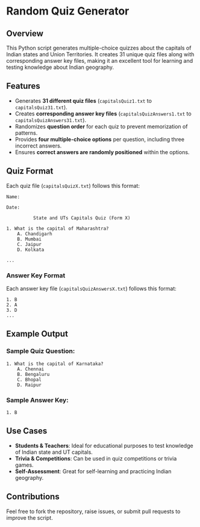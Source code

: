 # Random Quiz Generator

## Overview
This Python script generates multiple-choice quizzes about the capitals of Indian states and Union Territories. It creates 31 unique quiz files along with corresponding answer key files, making it an excellent tool for learning and testing knowledge about Indian geography.

## Features
- Generates **31 different quiz files** (`capitalsQuiz1.txt` to `capitalsQuiz31.txt`).
- Creates **corresponding answer key files** (`capitalsQuizAnswers1.txt` to `capitalsQuizAnswers31.txt`).
- Randomizes **question order** for each quiz to prevent memorization of patterns.
- Provides **four multiple-choice options** per question, including three incorrect answers.
- Ensures **correct answers are randomly positioned** within the options.


## Quiz Format
Each quiz file (`capitalsQuizX.txt`) follows this format:
```
Name:

Date:

          State and UTs Capitals Quiz (Form X)

1. What is the capital of Maharashtra?
    A. Chandigarh
    B. Mumbai
    C. Jaipur
    D. Kolkata

...
```

### Answer Key Format
Each answer key file (`capitalsQuizAnswersX.txt`) follows this format:
```
1. B
2. A
3. D
...
```

## Example Output
### Sample Quiz Question:
```
1. What is the capital of Karnataka?
    A. Chennai
    B. Bengaluru
    C. Bhopal
    D. Raipur
```
### Sample Answer Key:
```
1. B
```

## Use Cases
- **Students & Teachers**: Ideal for educational purposes to test knowledge of Indian state and UT capitals.
- **Trivia & Competitions**: Can be used in quiz competitions or trivia games.
- **Self-Assessment**: Great for self-learning and practicing Indian geography.

## Contributions
Feel free to fork the repository, raise issues, or submit pull requests to improve the script.

